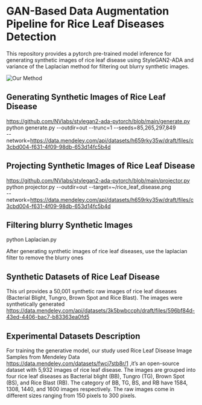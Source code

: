 # GAN-Based Data Augmentation Pipeline for Rice Leaf Diseases Detection 
This repository provides a pytorch pre-trained model inference for generating synthetic images of rice leaf disease using StyleGAN2-ADA and variance of the Laplacian method for filtering out blurry synthetic images.


![Our Method](https://user-images.githubusercontent.com/34354606/194866011-292203a3-df7e-46e3-b618-a2c5c1e86b10.png)

## Generating Synthetic Images of Rice Leaf Disease
https://github.com/NVlabs/stylegan2-ada-pytorch/blob/main/generate.py \
python generate.py --outdir=out --trunc=1 --seeds=85,265,297,849 \
      --network=https://data.mendeley.com/api/datasets/h659rky35w/draft/files/c3cbd004-f631-4f09-98db-653d14fc5b4d

## Projecting Synthetic Images of Rice Leaf Disease
https://github.com/NVlabs/stylegan2-ada-pytorch/blob/main/projector.py \
python projector.py --outdir=out --target=~/rice_leaf_disease.png \
    --network=https://data.mendeley.com/api/datasets/h659rky35w/draft/files/c3cbd004-f631-4f09-98db-653d14fc5b4d

## Filtering blurry Synthetic Images
python Laplacian.py

After generating synthetic images of rice leaf diseases, use the laplacian filter to remove the blurry ones

## Synthetic Datasets of Rice Leaf Disease
This url provides a 50,001 synthetic raw images of rice leaf diseases (Bacterial Blight, Tungro, Brown Spot and Rice Blast). The images were synthetically generated
https://data.mendeley.com/api/datasets/3k5bwbccph/draft/files/596bf84d-43ed-4406-bac7-b83363ea0fd5

##  Experimental Datasets Description
For training the generative model, our study used Rice Leaf Disease Image Samples from Mendeley Data https://data.mendeley.com/datasets/fwcj7stb8r/1 ,it’s an open-source dataset with 5,932 images of rice leaf disease. The images are grouped into four rice leaf 
diseases as Bacterial blight (BB), Tungro (TG), Brown Spot (BS), and Rice Blast (RB). The 
category of BB, TG, BS, and RB have 1584, 1308, 1440, and 1600 images respectively. The raw 
images come in different sizes ranging from 150 pixels to 300 pixels.
